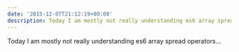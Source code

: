 ```yaml
---
date: '2015-12-07T21:12:19+00:00'
description: Today I am mostly not really understanding es6 array spread operators...
---
```

Today I am mostly not really understanding es6 array spread operators...

